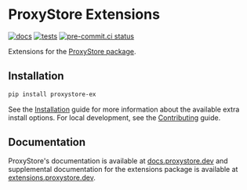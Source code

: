 # ProxyStore Extensions

[![docs](https://github.com/proxystore/extensions/actions/workflows/docs.yml/badge.svg)](https://github.com/proxystore/extensions/actions)
[![tests](https://github.com/proxystore/extensions/actions/workflows/tests.yml/badge.svg)](https://github.com/proxystore/extensions/actions)
[![pre-commit.ci status](https://results.pre-commit.ci/badge/github/proxystore/extensions/main.svg)](https://results.pre-commit.ci/latest/github/proxystore/extensions/main)

Extensions for the [ProxyStore package](https://github.com/proxystore/proxystore/).

## Installation

```bash
pip install proxystore-ex
```

See the [Installation](https://extensions.proxystore.dev/main/installation) guide for more information about the available extra install options.
For local development, see the [Contributing](https://extensions.proxystore.dev/main/contributing) guide.

## Documentation

ProxyStore's documentation is available at [docs.proxystore.dev](https://docs.proxystore.dev) and supplemental documentation for the extensions package is available at [extensions.proxystore.dev](https://extensions.proxystore.dev).
